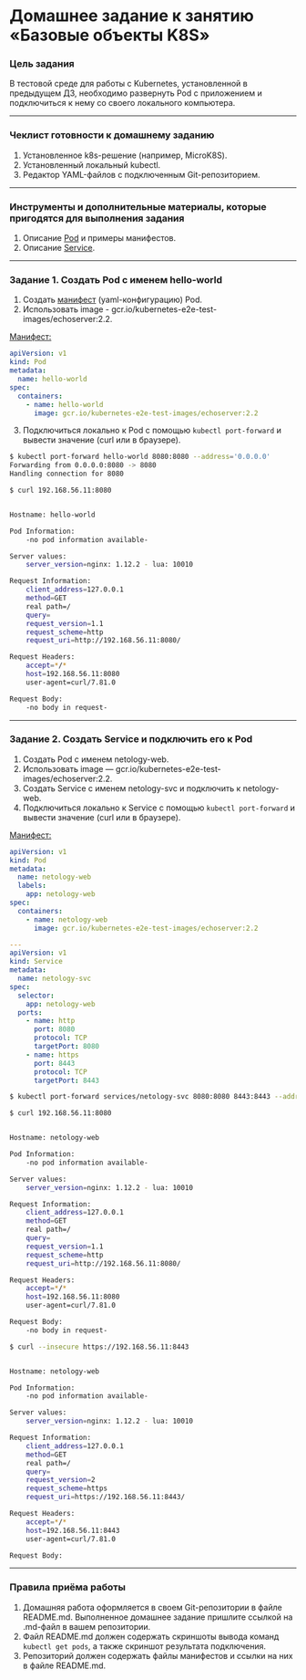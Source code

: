 # Домашнее задание к занятию «Базовые объекты K8S»

### Цель задания

В тестовой среде для работы с Kubernetes, установленной в предыдущем ДЗ, необходимо развернуть Pod с приложением и подключиться к нему со своего локального компьютера. 

------

### Чеклист готовности к домашнему заданию

1. Установленное k8s-решение (например, MicroK8S).
2. Установленный локальный kubectl.
3. Редактор YAML-файлов с подключенным Git-репозиторием.

------

### Инструменты и дополнительные материалы, которые пригодятся для выполнения задания

1. Описание [Pod](https://kubernetes.io/docs/concepts/workloads/pods/) и примеры манифестов.
2. Описание [Service](https://kubernetes.io/docs/concepts/services-networking/service/).

------

### Задание 1. Создать Pod с именем hello-world

1. Создать [манифест](data/one_pod.yaml) (yaml-конфигурацию) Pod.
2. Использовать image - gcr.io/kubernetes-e2e-test-images/echoserver:2.2.

[Манифест:](data/one_pod.yaml)
```yaml
apiVersion: v1
kind: Pod
metadata:
  name: hello-world
spec:
  containers:
    - name: hello-world
      image: gcr.io/kubernetes-e2e-test-images/echoserver:2.2
```

3. Подключиться локально к Pod с помощью `kubectl port-forward` и вывести значение (curl или в браузере).

```bash
$ kubectl port-forward hello-world 8080:8080 --address='0.0.0.0'
Forwarding from 0.0.0.0:8080 -> 8080
Handling connection for 8080
```

```bash
$ curl 192.168.56.11:8080


Hostname: hello-world

Pod Information:
	-no pod information available-

Server values:
	server_version=nginx: 1.12.2 - lua: 10010

Request Information:
	client_address=127.0.0.1
	method=GET
	real path=/
	query=
	request_version=1.1
	request_scheme=http
	request_uri=http://192.168.56.11:8080/

Request Headers:
	accept=*/*  
	host=192.168.56.11:8080  
	user-agent=curl/7.81.0  

Request Body:
	-no body in request-
```

------

### Задание 2. Создать Service и подключить его к Pod

1. Создать Pod с именем netology-web.
2. Использовать image — gcr.io/kubernetes-e2e-test-images/echoserver:2.2.
3. Создать Service с именем netology-svc и подключить к netology-web.
4. Подключиться локально к Service с помощью `kubectl port-forward` и вывести значение (curl или в браузере).


[Манифест:](data/service.yaml)
```yaml
apiVersion: v1
kind: Pod
metadata:
  name: netology-web
  labels:
    app: netology-web
spec:
  containers:
    - name: netology-web
      image: gcr.io/kubernetes-e2e-test-images/echoserver:2.2

---
apiVersion: v1
kind: Service
metadata:
  name: netology-svc
spec:
  selector:
    app: netology-web
  ports:
    - name: http
      port: 8080
      protocol: TCP
      targetPort: 8080
    - name: https
      port: 8443
      protocol: TCP
      targetPort: 8443 
```

```bash
$ kubectl port-forward services/netology-svc 8080:8080 8443:8443 --address='0.0.0.0'
```

```bash
$ curl 192.168.56.11:8080


Hostname: netology-web

Pod Information:
	-no pod information available-

Server values:
	server_version=nginx: 1.12.2 - lua: 10010

Request Information:
	client_address=127.0.0.1
	method=GET
	real path=/
	query=
	request_version=1.1
	request_scheme=http
	request_uri=http://192.168.56.11:8080/

Request Headers:
	accept=*/*  
	host=192.168.56.11:8080  
	user-agent=curl/7.81.0  

Request Body:
	-no body in request-
```

```bash
$ curl --insecure https://192.168.56.11:8443


Hostname: netology-web

Pod Information:
	-no pod information available-

Server values:
	server_version=nginx: 1.12.2 - lua: 10010

Request Information:
	client_address=127.0.0.1
	method=GET
	real path=/
	query=
	request_version=2
	request_scheme=https
	request_uri=https://192.168.56.11:8443/

Request Headers:
	accept=*/*  
	host=192.168.56.11:8443  
	user-agent=curl/7.81.0  

Request Body:
```



------

### Правила приёма работы

1. Домашняя работа оформляется в своем Git-репозитории в файле README.md. Выполненное домашнее задание пришлите ссылкой на .md-файл в вашем репозитории.
2. Файл README.md должен содержать скриншоты вывода команд `kubectl get pods`, а также скриншот результата подключения.
3. Репозиторий должен содержать файлы манифестов и ссылки на них в файле README.md.
